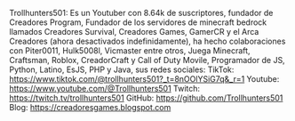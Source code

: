 Trollhunters501: 
Es un Youtuber con 8.64k de suscriptores, fundador de Creadores Program, Fundador de los servidores de minecraft bedrock llamados Creadores Survival, Creadores Games, GamerCR y el Arca Creadores (ahora desactivados indefinidamente), ha hecho colaboraciones con Piter0011, Hulk5008l, Vicmaster entre otros, Juega Minecraft, Craftsman, Roblox, CreadorCraft y Call of Duty Movile, Programador de JS, Python, Latino, EsJS, PHP y Java, sus redes sociales: TikTok: https://www.tiktok.com/@trollhunters501?_t=8nOOlYSiG7q&_r=1 Youtube: https://www.youtube.com/@Trollhunters501 Twitch: https://twitch.tv/trollhunters501 GitHub: https://github.com/Trollhunters501 Blog: https://creadoresgames.blogspot.com